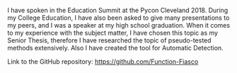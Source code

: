 <!--
Anything else you would like to share with the committee:
Speaker public speaking experience.
Speaker subject matter experience.
Have the speaker(s) given this presentation before elsewhere?
Links to recordings, slides, blog posts, code, or other material.
Specific needs or special requests — accessibility, audio (will you need to play pre-recorded sound?), or restrictions on when your talk can be scheduled.
This field will be visible to reviewers in the second round of proposal review. -->

I have spoken in the Education Summit at the Pycon Cleveland 2018. During my College Education, I have also been asked to give many presentations to my peers, and I was a speaker at my high school graduation. When it comes to my experience with the subject matter, I have chosen this topic as my Senior Thesis, therefore I have researched the topic of pseudo-tested methods extensively. Also I have created the tool for Automatic Detection.

Link to the GitHub repository: https://github.com/Function-Fiasco
